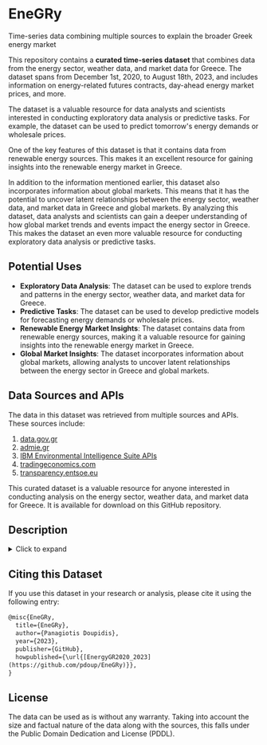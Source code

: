 # EneGRy
Time-series data combining multiple sources to explain the broader Greek energy market

This repository contains a **curated time-series dataset** that combines data from the energy sector, weather data, and market data for Greece. The dataset spans from December 1st, 2020, to August 18th, 2023, and includes information on energy-related futures contracts, day-ahead energy market prices, and more.

The dataset is a valuable resource for data analysts and scientists interested in conducting exploratory data analysis or predictive tasks. For example, the dataset can be used to predict tomorrow's energy demands or wholesale prices.

One of the key features of this dataset is that it contains data from renewable energy sources. This makes it an excellent resource for gaining insights into the renewable energy market in Greece.

In addition to the information mentioned earlier, this dataset also incorporates information about global markets. This means that it has the potential to uncover latent relationships between the energy sector, weather data, and market data in Greece and global markets. By analyzing this dataset, data analysts and scientists can gain a deeper understanding of how global market trends and events impact the energy sector in Greece. This makes the dataset an even more valuable resource for conducting exploratory data analysis or predictive tasks.

## Potential Uses

- **Exploratory Data Analysis**: The dataset can be used to explore trends and patterns in the energy sector, weather data, and market data for Greece.
- **Predictive Tasks**: The dataset can be used to develop predictive models for forecasting energy demands or wholesale prices.
- **Renewable Energy Market Insights**: The dataset contains data from renewable energy sources, making it a valuable resource for gaining insights into the renewable energy market in Greece.
- **Global Market Insights**: The dataset incorporates information about global markets, allowing analysts to uncover latent relationships between the energy sector in Greece and global markets.

## Data Sources and APIs

The data in this dataset was retrieved from multiple sources and APIs. These sources include:

1. [data.gov.gr](https://data.gov.gr/)
2. [admie.gr](https://www.admie.gr/)
3. [IBM Environmental Intelligence Suite APIs](https://www.ibm.com/products/environmental-intelligence-suite/apis)
4. [tradingeconomics.com](https://tradingeconomics.com/)
5. [transparency.entsoe.eu](https://transparency.entsoe.eu/)

This curated dataset is a valuable resource for anyone interested in conducting analysis on the energy sector, weather data, and market data for Greece. It is available for download on this GitHub repository.

## Description

<details>
  <summary>Click to expand</summary>
  
  |Feature|Type|Unit|Description|
| :------------ | :------------ | :------------ | :------------ |
|temp_min|int|`°C`|Minimum recorded temperature ; station `LGAV`, Spata, Attica, Greece|
|temp_max|int|`°C`|Maximum recorded temperature ; station `LGAV`, Spata, Attica, Greece|
|temp_avg|float|`°C`|Daily average temperature ; station `LGAV`, Spata, Attica, Greece|
|wx_phrase_most_freq|string|-|Most prominent expected weather conditions throughout that day (e.g., `Fair`, `Partly Cloudy`, `Light Rain`)|
|dewPt_min|int|`°C`|Minimum temperature at dew-point ; station `LGAV`, Spata, Attica, Greece|
|dewPt_max|int|`°C`|Maximum temperature at dew-point ; station `LGAV`, Spata, Attica, Greece|
|dewPt_avg|float|`°C`|Daily average temperature at dew-point ; station `LGAV`, Spata, Attica, Greece|
|heat_index_min|int|`°C`|Minimum recorded HI ; station `LGAV`, Spata, Attica, Greece. (HI: human-perceived equivalent temperature)|
|heat_index_max|int|`°C`|Maximum recorded HI ; station `LGAV`, Spata, Attica, Greece.|
|heat_index_avg|float|`°C`|Daily average HI ; station `LGAV`, Spata, Attica, Greece.|
|rh_min|int|`percentage (%)`|Minimum relative-humidity ; station `LGAV`, Spata, Attica, Greece. Ranges from `0` to `100`|
|rh_max|int|`percentage (%)`|Maximum relative-humidity ; station `LGAV`, Spata, Attica, Greece. Ranges from `0` to `100`|
|rh_avg|float|`percentage (%)`|Daily average relative-humidity ; station `LGAV`, Spata, Attica, Greece. Ranges from `0` to `100`|
|pressure_avg|float|`hPa/mbar`|Daily average atmospheric pressure ; station `LGAV`, Spata, Attica, Greece|
|vis_avg|int|`km (kilometer)`|Daily average visibility ; station `LGAV`, Spata, Attica, Greece|
|wdir_avg|int|`degrees (°)`|Daily average wind direction; station `LGAV`, Spata, Attica, Greece|
|wdir_cardinal_most_freq|string|-|Daily average secondary intercardinal directions (e.g., `SSW`, `VAR`, `NNW`); station `LGAV`, Spata, Attica, Greece|
|gust_max|int|`km/h`|Maximum recorded wind gusts; station `LGAV`, Spata, Attica, Greece|
|wspd_min|int|`km/h`|Minimum wind speed ; station `LGAV`, Spata, Attica, Greece|
|wspd_max|int|`km/h`|Maximum wind speed ; station `LGAV`, Spata, Attica, Greece|
|wspd_avg|float|`km/h`|Daily average wind speed ; station `LGAV`, Spata, Attica, Greece|
|uv_desc_least_freq|string|-|Least prominent ultraviolet-index for the day (e.g., `Low`, `Moderate`) ; station `LGAV`, Spata, Attica, Greece|
|uv_desc_most_freq|string|-|Most prominent ultraviolet-index for the day (e.g., `Low`, `Moderate`) ; station `LGAV`, Spata, Attica, Greece|
|uv_index_min|int|`scale (0-11+)`|Lowest recorded UV index; station `LGAV`, Spata, Attica, Greece|
|uv_index_max|int|`scale (0-11+)`|Highest recorded UV index; station `LGAV`, Spata, Attica, Greece|
|clds_most_freq|string|-|Most observed sky cloud coverage; station `LGAV`, Spata, Attica, Greece. ![More info](https://github.com/pdoup/EneGRy/blob/main/images/clouds_exp.png)|
|gas_load|int|`MWh`|Total gas load on the energy grid `GR`|
|wind_power_load|int|`MWh`|Load attributed to wind power generators `GR`|
|renewable_energy_load|int|`MWh`|Load attributed to renewable energy sources available on the power grid `GR`|
|net_imports|int|`MWh`|Total (`Imported` - `Exported`) energy balance `GR`|
|coal_load|int|`MWh`|Load attributed to traditional coal-fired plants available on the power grid `GR`|
|natural_gas_load|int|`MWh`|Total natural gas load on the energy grid `GR`|
|hydropower_load|int|`MWh`|Load on the energy grid from hydroelectric sources `GR`|
|gross_energy_load|int|`MWh`|Represents the quantity of energy necessary to satisfy domestic energy demands `GR`|
|renewable_energy_production|int|`MWh`|Total power produced by renewable energy sources `GR`|
|day_ahead_market_avg_clearing_price|float|`EUR / MWh`|For every market time  unit (typically `1H`) the day-ahead prices in each bidding zone (Currency/MWh) `GR`. The hourly clearing prices are aggregated to a daily average, meant to represent the daily mean wholesale price|
|wind_energy_index|float|`USD`|Tracks the performance of publicly traded companies in the wind energy sector as well as those businesses that do not produce energy but make most of their revenues by providing goods and services to the wind energy industry.|
|wind_energy_index_pct_change|float|`percentage (%)`|Daily shift in the wind index expressed as a percentage.|
|wind_energy_index_change|float|-|Daily shift in the wind index expressed as the numeric difference (`current_index` - `previous_index`).|
|solar_energy_index|float|`USD`|Tracks the performance of publicly traded companies in the solar energy sector as well as those businesses that do not produce energy but make most of their revenues by providing goods and services to the solar energy industry.|
|solar_energy_index_pct_change|float|`percentage (%)`|Daily shift in the solar index expressed as a percentage.|
|solar_energy_index_change|float|-|Daily shift in the solar index expressed as the numeric difference (`current_index` - `previous_index`).|
|heating_oil_futures_US|float|`USD`|Heating oil, also known as No. 2 fuel oil futures.|
|heating_oil_futures_US_pct_change|float|`percentage (%)`|Daily shift in the heating oil futures contracts expressed as a percentage.|
|heating_oil_futures_US_change|float|-|Daily shift in the heating oil futures contracts prices expressed as the numeric difference (`current` - `previous`).|
|carbon_permits_EU|float|`EUR`|Sourced from the European Union Emissions Trading System (EU ETS). Allowances for carbon emissions are first allocated considering EU directives for the maximum amount of greenhouse gases that can be emitted (can be traded).|
|carbon_permits_EU_pct_change|float|`percentage (%)`|Daily shift in the allowances price for carbon emissions expressed as a percentage.|
|carbon_permits_EU_change|float|-|Daily shift in the allowances price for carbon emissions expressed as the numeric difference (`current` - `previous`).|
|coal_futures|float|`USD`|Newcastle coal futures. The standard GC Newcastle contact listed on Intercontinental Exchange (ICE) weights 1,000 metric tonnes.|
|coal_futures_pct_change|float|`percentage (%)`|Daily shift in the coal futures contracts expressed as a percentage.|
|coal_futures_change|float|-|Daily shift in the coal futures contracts prices expressed as the numeric difference (`current` - `previous`).|
|natural_gas_eu_dutch_ttf_prices|float|`EUR/MWh`|Dutch TTF Gas. European benchmark for gas prices stipulating physical delivery as part of the agreement.|
|natural_gas_eu_dutch_ttf_prices_pct_change|float|`percentage (%)`|Daily shift in the Dutch TTF Gas contracts expressed as a percentage.|
|natural_gas_eu_dutch_ttf_prices_change|float|-|Daily shift in the Dutch TTF Gas contracts prices expressed as the numeric difference (`current` - `previous`).|
|wti_crude_oil_futures|float|`USD/Bbl`|West Texas Intermediate (WTI) benchmark for US crude.|
|wti_crude_oil_futures_pct_change|float|`percentage (%)`|Daily shift in the WTI futures contracts expressed as a percentage.|
|wti_crude_oil_futures_change|float|-|Daily shift in the WTI futures contracts expressed as the numeric difference (`current` - `previous`).|  
</details>

## Citing this Dataset

If you use this dataset in your research or analysis, please cite it using the following entry:

```
@misc{EneGRy,
  title={EneGRy},
  author={Panagiotis Doupidis},
  year={2023},
  publisher={GitHub},
  howpublished={\url{[EnergyGR2020_2023](https://github.com/pdoup/EneGRy)}},
}
```

## License

The data can be used as is without any warranty. Taking into account the size and factual nature of the data along with the sources, this falls under the Public Domain Dedication and License (PDDL).
